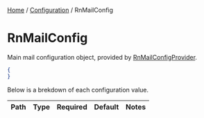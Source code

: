 [Home](/README.md) / [Configuration](/docs/configuration/README.md) / RnMailConfig

# RnMailConfig
Main mail configuration object, provided by [RnMailConfigProvider](/docs/providers/RnMailConfigProvider.md).

```json
{
}
```

Below is a brekdown of each configuration value.

| Path | Type | Required | Default | Notes |
| --- | --- | --- | --- | --- |
